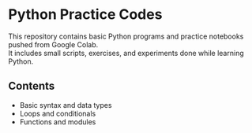 # Python Practice Codes

This repository contains basic Python programs and practice notebooks pushed from Google Colab.  
It includes small scripts, exercises, and experiments done while learning Python.

## Contents
- Basic syntax and data types
- Loops and conditionals
- Functions and modules
